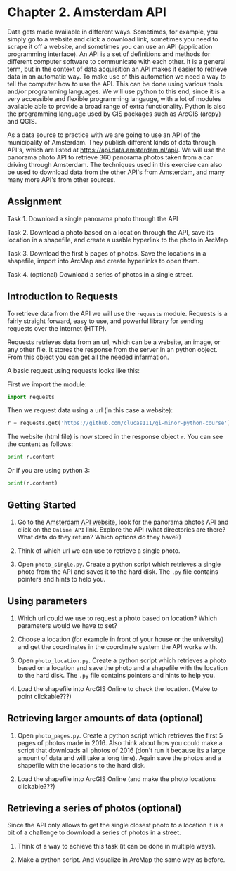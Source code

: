 # Chapter 2. Amsterdam API

Data gets made available in different ways. Sometimes, for example, you simply go to a website and click a download link, sometimes you need to scrape it off a website, and sometimes you can use an API (application programming interface). An API is a set of definitions and methods for different computer software to communicate with each other. It is a general term, but in the context of data acquisition an API makes it easier to retrieve data in an automatic way. To make use of this automation we need a way to tell the computer how to use the API. This can be done using various tools and/or programming languages. We will use python to this end, since it is a very accessible and flexible programming langauge, with a lot of modules available able to provide a broad range of extra functionality. Python is also the programming language used by GIS packages such as ArcGIS (arcpy) and QGIS.

As a data source to practice with we are going to use an API of the municipality of Amsterdam. They publish different kinds of data through API's, which are listed at https://api.data.amsterdam.nl/api/. We will use the panorama photo API to retrieve 360 panorama photos taken from a car driving through Amsterdam. The techniques used in this exercise can also be used to download data from the other API's from Amsterdam, and many many more API's from other sources.

## Assignment

Task 1. Download a single panorama photo through the API
 
Task 2. Download a photo based on a location through the API, save its location in a shapefile, and create a usable hyperlink to the photo in ArcMap

Task 3. Download the first 5 pages of photos. Save the locations in a shapefile, import into ArcMap and create hyperlinks to open them.

Task 4. (optional) Download a series of photos in a single street.

## Introduction to Requests

To retrieve data from the API we will use the `requests` module. Requests is a fairly straight forward, easy to use, and powerful library for sending requests over the internet (HTTP).

Requests retrieves data from an url, which can be a website, an image, or any other file. It stores the response from the server in an python object. From this object you can get all the needed infarmation.

A basic request using requests looks like this:

First we import the module:
```python
import requests
```

Then we request data using a url (in this case a website):
```python
r = requests.get('https://github.com/clucas111/gi-minor-python-course')
```

The website (html file) is now stored in the response object `r`. You can see the content as follows:
```python
print r.content
```
Or if you are using python 3:
```python
print(r.content)
```

## Getting Started

1. Go to the [Amsterdam API website](https://api.data.amsterdam.nl/api/), look for the panorama photos API and click on the `Online API` link. Explore the API (what directories are there? What data do they return? Which options do they have?)

2. Think of which url we can use to retrieve a single photo.

2. Open `photo_single.py`. Create a python script which retrieves a single photo from the API and saves it to the hard disk. The `.py` file contains pointers and hints to help you.

## Using parameters

1. Which url could we use to request a photo based on location? Which parameters would we have to set?

2. Choose a location (for example in front of your house or the university) and get the coordinates in the coordinate system the API works with.

3. Open `photo_location.py`. Create a python script which retrieves a photo based on a location and save the photo and a shapefile with the location to the hard disk. The `.py` file contains pointers and hints to help you.

4. Load the shapefile into ArcGIS Online to check the location. (Make to point clickable???)

## Retrieving larger amounts of data (optional)

1. Open `photo_pages.py`. Create a python script which retrieves the first 5 pages of photos made in 2016. Also think about how you could make a script that downloads all photos of 2016 (don't run it because its a large amount of data and will take a long time). Again save the photos and a shapefile with the locations to the hard disk.

2. Load the shapefile into ArcGIS Online (and make the photo locations clickable???)

## Retrieving a series of photos (optional)

Since the API only allows to get the single closest photo to a location it is a bit of a challenge to download a series of photos in a street.

1. Think of a way to achieve this task (it can be done in multiple ways).

2. Make a python script. And visualize in ArcMap the same way as before.
